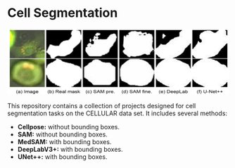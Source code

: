 # Cell Segmentation

<img src="../Images/segmentation.jpg" width="600" height="150"/>

This repository contains a collection of projects designed for cell segmentation tasks on the CELLULAR data set. It includes several methods:

- **Cellpose:** without bounding boxes.
- **SAM:** without bounding boxes.
- **MedSAM:** with bounding boxes.
- **DeepLabV3+:** with bounding boxes.
- **UNet++:** with bounding boxes.

